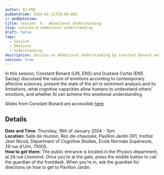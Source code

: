 ```yaml
---
author: AI-PHI
pubDatetime: 2024-01-11T18:00:00Z
// modDatetime:
title: Session  8 - AEmotional Understanding
slug: session-8-aemotional-understanding
draft: false
tags:
  - Session
  - Emotions
  - Understanding
description: Session on AEmotional Understanding by Constant Bonard and Gustave Cortal
session: true
---
```


In this session, Constant Bonard (IJN, ENS) and Gustave Cortal (ENS Saclay) discussed the nature of emotions according to contemporary affective sciences, present the state of the art in sentiment analysis and its limitations, what cognitive capacities allow humans to understand others' emotions, and whether AI can achieve this emotional understanding.

Slides from Constant Bonard are accessible [here](https://docs.google.com/presentation/d/1sU8hqIVsh8vG6QCuTxgIlHF-qi7W8WE4XI8i2GL5-rI/edit?usp=sharing).

## Details

**Date and Time:** Thursday, 18th of January 2024 - 7pm  
**Location:** Salle de réunion, Rez-de-chaussée, Pavillon Jardin 001, Institut Jean Nicod, Department of Cognitive Studies, Ecole Normale Supérieure, 29 rue d’Ulm, 75005.  
**How to get there:** The public entrance is located in the Physics department, at 24 rue Lhomond. Once you’re at the gate, press the middle button to call the guardian of the frontdesk. When you’re in, ask the guardian for directions on how to get to Pavillon Jardin.
